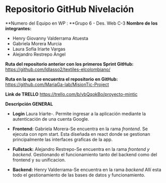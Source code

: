 # Repositorio GitHub Nivelación

**Numero del Equipo en WP : **Grupo 6 - Des. Web C-3
**Nombre de los integrantes:**
- Henry Giovanny Valderrama Atuesta
- Gabriela Morera Murcia
- Laura Sofía Iriarte Vargas
- Alejandro Restrepo Ángel

**Ruta del repositorio anterior con los primeros Sprint GitHub:**
https://github.com/ldlasso2/textiles-elcolombiano/

**Ruta en la que se encuentra el repositorio en GitHub:**
https://github.com/MariaGa-lab/MisionTic-Project

**Link de TRELLO**
https://trello.com/b/vbQqokBo/proyecto-mintic

**Descripción GENERAL**
- **Login** Laura Iriarte-. Permite ingresar a la aplicación mediante la autenticación de una cuenta Google. 

- **Frontend:** Gabriela Morera-Se encuentra en la rama *frontend*. Se ejecuta con npm start.
Esta diseñada en react donde se gestionan principalmente las interfaces graficas de la app. 

- **Fullstack:** Alejandro Restrepo-Se encuentra en la rama *frontend y backend*. Gestionando el funcionamiento tanto del backend como del frontend y su unificacion. 

- **Backend:** Henry Valderrama-Se encuentra en la rama *backend* Allí esta todo el gestionamiento de las bases de datos y funcionamiento. 
